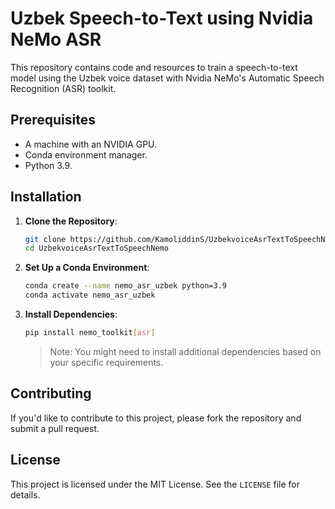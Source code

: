 

# Uzbek Speech-to-Text using Nvidia NeMo ASR

This repository contains code and resources to train a speech-to-text model using the Uzbek voice dataset with Nvidia NeMo's Automatic Speech Recognition (ASR) toolkit.

## Prerequisites

- A machine with an NVIDIA GPU.
- Conda environment manager.
- Python 3.9.

## Installation

1. **Clone the Repository**:
   ```bash
   git clone https://github.com/KamoliddinS/UzbekvoiceAsrTextToSpeechNemo.git
   cd UzbekvoiceAsrTextToSpeechNemo
   ```

2. **Set Up a Conda Environment**:
   ```bash
   conda create --name nemo_asr_uzbek python=3.9
   conda activate nemo_asr_uzbek
   ```

3. **Install Dependencies**:
   ```bash
   pip install nemo_toolkit[asr]
   ```

   > Note: You might need to install additional dependencies based on your specific requirements.

<!-- ## Usage

1. **Prepare the Dataset**:
   - Place your Uzbek voice dataset in the `data/` directory.
   - Ensure the dataset is in the required format for NeMo ASR.

2. **Train the Model**:
   ```bash
   python train_asr.py
   ```

3. **Evaluate and Use the Model**:
   - Once training is complete, you can use the trained model for inference on new audio samples.
   - Use the provided `inference.py` script to transcribe audio files:
     ```bash
     python inference.py --audio_path path_to_audio.wav
     ``` -->

## Contributing

If you'd like to contribute to this project, please fork the repository and submit a pull request.

## License

This project is licensed under the MIT License. See the `LICENSE` file for details.
